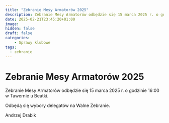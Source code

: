 ```yaml
---
title: "Zebranie Mesy Armatorów 2025"
description: Zebranie Mesy Armatorów odbędzie się 15 marca 2025 r. o godz. 16:00 w Tawernie u Beatki.
date: 2025-02-21T23:45:20+01:00
image: 
hidden: false
draft: false
categories:
    - Sprawy klubowe
tags:
  - zebranie
---
```


# Zebranie Mesy Armatorów 2025

Zebranie Mesy Armatorów odbędzie się 15 marca 2025 r. o godzinie 16:00 w Tawernie u Beatki.

Odbędą się wybory delegatów na Walne Zebranie.

Andrzej Drabik
